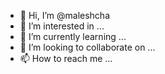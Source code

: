 - 👋 Hi, I’m @maleshcha
- 👀 I’m interested in ...
- 🌱 I’m currently learning ...
- 💞️ I’m looking to collaborate on ...
- 📫 How to reach me ...

<!---
maleshcha/maleshcha is a ✨ special ✨ repository because its `README.md` (this file) appears on your GitHub profile.
You can click the Preview link to take a look at your changes.
--->

